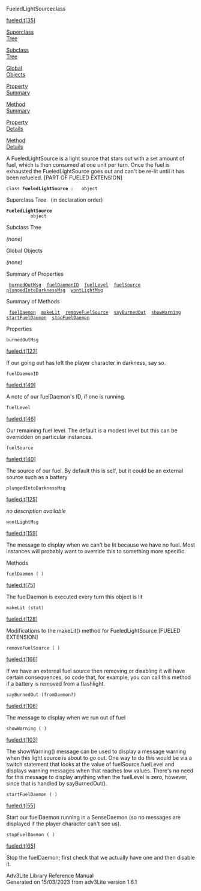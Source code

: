 <span class="title">FueledLightSource</span><span class="type">class</span>

[fueled.t](../file/fueled.t.html)\[[35](../source/fueled.t.html#35)\]

[Superclass  
Tree](#_SuperClassTree_)

[Subclass  
Tree](#_SubClassTree_)

[Global  
Objects](#_ObjectSummary_)

[Property  
Summary](#_PropSummary_)

[Method  
Summary](#_MethodSummary_)

[Property  
Details](#_Properties_)

[Method  
Details](#_Methods_)

<div class="fdesc">

A FueledLightSource is a light source that stars out with a set amount
of fuel, which is then consumed at one unit per turn. Once the fuel is
exhausted the FueledLightSource goes out and can't be re-lit until it
has been refueled. \[PART OF FUELED EXTENSION\]

`class `**`FueledLightSource`**` :   object`

</div>

<span id="_SuperClassTree_"></span>

<div class="mjhd">

<span class="hdln">Superclass Tree</span>   (in declaration order)

</div>

**`FueledLightSource`**  
`         object`  
<span id="_SubClassTree_"></span>

<div class="mjhd">

<span class="hdln">Subclass Tree</span>  

</div>

*(none)* <span id="_ObjectSummary_"></span>

<div class="mjhd">

<span class="hdln">Global Objects</span>  

</div>

*(none)* <span id="_PropSummary_"></span>

<div class="mjhd">

<span class="hdln">Summary of Properties</span>  

</div>

` `[`burnedOutMsg`](#burnedOutMsg)`  `[`fuelDaemonID`](#fuelDaemonID)`  `[`fuelLevel`](#fuelLevel)`  `[`fuelSource`](#fuelSource)`  `[`plungedIntoDarknessMsg`](#plungedIntoDarknessMsg)`  `[`wontLightMsg`](#wontLightMsg)`  `

<span id="_MethodSummary_"></span>

<div class="mjhd">

<span class="hdln">Summary of Methods</span>  

</div>

` `[`fuelDaemon`](#fuelDaemon)`  `[`makeLit`](#makeLit)`  `[`removeFuelSource`](#removeFuelSource)`  `[`sayBurnedOut`](#sayBurnedOut)`  `[`showWarning`](#showWarning)`  `[`startFuelDaemon`](#startFuelDaemon)`  `[`stopFuelDaemon`](#stopFuelDaemon)`  `

<span id="_Properties_"></span>

<div class="mjhd">

<span class="hdln">Properties</span>  

</div>

<span id="burnedOutMsg"></span>

`burnedOutMsg`

[fueled.t](../file/fueled.t.html)\[[123](../source/fueled.t.html#123)\]

<div class="desc">

If our going out has left the player character in darkness, say so.

</div>

<span id="fuelDaemonID"></span>

`fuelDaemonID`

[fueled.t](../file/fueled.t.html)\[[49](../source/fueled.t.html#49)\]

<div class="desc">

A note of our fuelDaemon's ID, if one is running.

</div>

<span id="fuelLevel"></span>

`fuelLevel`

[fueled.t](../file/fueled.t.html)\[[46](../source/fueled.t.html#46)\]

<div class="desc">

Our remaining fuel level. The default is a modest level but this can be
overridden on particular instances.

</div>

<span id="fuelSource"></span>

`fuelSource`

[fueled.t](../file/fueled.t.html)\[[40](../source/fueled.t.html#40)\]

<div class="desc">

The source of our fuel. By default this is self, but it could be an
external source such as a battery

</div>

<span id="plungedIntoDarknessMsg"></span>

`plungedIntoDarknessMsg`

[fueled.t](../file/fueled.t.html)\[[125](../source/fueled.t.html#125)\]

<div class="desc">

*no description available*

</div>

<span id="wontLightMsg"></span>

`wontLightMsg`

[fueled.t](../file/fueled.t.html)\[[159](../source/fueled.t.html#159)\]

<div class="desc">

The message to display when we can't be lit because we have no fuel.
Most instances will probably want to override this to something more
specific.

</div>

<span id="_Methods_"></span>

<div class="mjhd">

<span class="hdln">Methods</span>  

</div>

<span id="fuelDaemon"></span>

`fuelDaemon ( )`

[fueled.t](../file/fueled.t.html)\[[75](../source/fueled.t.html#75)\]

<div class="desc">

The fuelDaemon is executed every turn this object is lit

</div>

<span id="makeLit"></span>

`makeLit (stat)`

[fueled.t](../file/fueled.t.html)\[[128](../source/fueled.t.html#128)\]

<div class="desc">

Modifications to the makeLit() method for FueledLightSource \[FUELED
EXTENSION\]

</div>

<span id="removeFuelSource"></span>

`removeFuelSource ( )`

[fueled.t](../file/fueled.t.html)\[[166](../source/fueled.t.html#166)\]

<div class="desc">

If we have an external fuel source then removing or disabling it will
have certain consequences, so code that, for example, you can call this
method if a battery is removed from a flashlight.

</div>

<span id="sayBurnedOut"></span>

`sayBurnedOut (fromDaemon?)`

[fueled.t](../file/fueled.t.html)\[[106](../source/fueled.t.html#106)\]

<div class="desc">

The message to display when we run out of fuel

</div>

<span id="showWarning"></span>

`showWarning ( )`

[fueled.t](../file/fueled.t.html)\[[103](../source/fueled.t.html#103)\]

<div class="desc">

The showWarning() message can be used to display a message warning when
this light source is about to go out. One way to do this would be via a
switch statement that looks at the value of fuelSource.fuelLevel and
displays warning messages when that reaches low values. There's no need
for this message to display anything when the fuelLevel is zero,
however, since that is handled by sayBurnedOut().

</div>

<span id="startFuelDaemon"></span>

`startFuelDaemon ( )`

[fueled.t](../file/fueled.t.html)\[[55](../source/fueled.t.html#55)\]

<div class="desc">

Start our fuelDaemon running in a SenseDaemon (so no messages are
displayed if the player character can't see us).

</div>

<span id="stopFuelDaemon"></span>

`stopFuelDaemon ( )`

[fueled.t](../file/fueled.t.html)\[[65](../source/fueled.t.html#65)\]

<div class="desc">

Stop the fuelDaemon; first check that we actually have one and then
disable it.

</div>

<div class="ftr">

Adv3Lite Library Reference Manual  
Generated on 15/03/2023 from adv3Lite version 1.6.1

</div>
